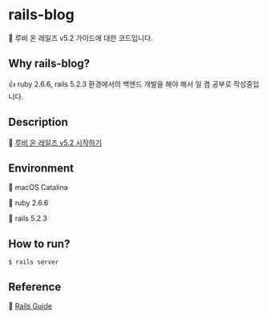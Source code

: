 # rails-blog

:wave:
루비 온 레일즈 v5.2 가이드에 대한 코드입니다.

## Why rails-blog?

:+1:
ruby 2.6.6, rails 5.2.3 환경에서의 백엔드 개발을 해야 해서 일 겸 공부로 작성중입니다.

## Description

:open_hands:
[루비 온 레일즈 v5.2 시작하기](https://hwangwoojindev.tistory.com/3)

## Environment

:clap:
macOS Catalina

:clap:
ruby 2.6.6

:clap:
rails 5.2.3

## How to run?

```
$ rails server
```

## Reference

:muscle:
[Rails Guide](https://guides.rubyonrails.org/v5.2/getting_started.html)
